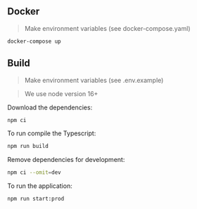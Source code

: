 ## Docker

> Make environment variables (see docker-compose.yaml)

```bash
docker-compose up
```

## Build

> Make environment variables (see .env.example)

> We use node version 16+

Download the dependencies:

```bash
npm ci
```

To run compile the Typescript:

```bash
npm run build
```

Remove dependencies for development:

```bash
npm ci --omit=dev
```

To run the application:

```bash
npm run start:prod
```
